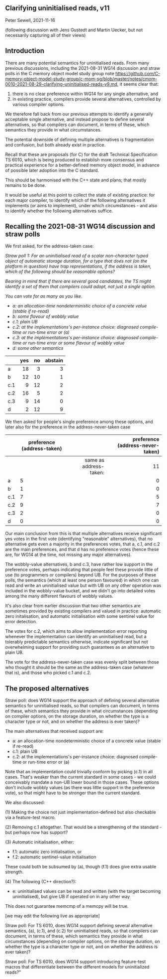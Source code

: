 Clarifying uninitialised reads, v11
-------------------------------------

Peter Sewell,  2021-11-16

(following discussion with Jens Gustedt and Martin Uecker, but not necessarily capturing all of their views)

## Introduction

There are many potential semantics for uninitialised reads. 
From many previous discussions, including the 2021-08-31 WG14
discussion and straw polls in the C memory object model study group
note
<https://github.com/C-memory-object-model-study-group/c-mom-sg/blob/master/notes/cmom-0010-2021-08-29-clarifying-uninitialised-reads-v9.md>,
it seems clear that:

1. there is no clear preference within WG14 for any single alternative, and
2. in existing practice, compilers provide several alternatives, controlled by various compiler options.

We therefore fall back from our previous attempts to identify a
generally acceptable single alternative, and instead propose to define
several alternatives, so that compilers can document, in terms of
these, which semantics they provide in what circumstances.

The potential downside of defining multiple alternatives is
fragmentation and confusion, but both already exist in practice.

Recall that these are proposals (for C) for the draft Technical
Specification TS 6010, which is being produced to establish more
consensus and practical experience for a better-defined memory object
model, in advance of possible later adoption into the C standard.

This should be harmonised with the C++ state and plans; that mostly 
remains to be done.

It would be useful at this point to collect the state of existing practice:
for each major compiler, to identify which of the following alternatives it
implements (or aims to implement), under which circumstances - and also to 
identify whether the following alternatives suffice. 

## Recalling the 2021-08-31 WG14 discussion and straw polls

We first asked, for the address-taken case: 

<em>
Straw poll 1: For an uninitialised read of a scalar non-character typed
object of automatic storage duration, for a type that does not (on the
platform in question) have trap representations, if the address is
taken, which of the following should be reasonable options? 

Bearing in mind that if there are several good candidates, the TS might identify 
a set of them that compilers could adopt, not just a single option.

You can vote for as many as you like.

- a: an allocation-time nondeterministic choice of a concrete value (stable if re-read) 
- b: some flavour of wobbly value
- c.1: plain UB 
- c.2: at the implementations's per-instance choice: diagnosed compile-time or run-time error or (a)
- c.3: at the implementations's per-instance choice: diagnosed compile-time or run-time error or some flavour of wobbly value
- d:  some other semantics

</em>

|     |   yes  |   no  | abstain |
|:----|-------:|------:|--------:|
|a    |     18 |     3 |       3 |
|b    |     12 |    10 |       1 |
|c.1  |      9 |    12 |       2 |
|c.2  |     16 |     5 |       2 |
|c.3  |      9 |    14 |       0 |
|d    |      2 |    12 |       9 |

We then asked for people's single preference among these options, and later also for the preference in the address-never-taken case

|     |   preference (address-taken)|                         |   preference (address-never-taken)|
|:----|-----------------------------|------------------------:|----------------------------------:|
|     |                             | same as address-taken:  |     11                            |
|a    |   5 		 				|    					  |		0							  |
|b    |   1 		 				|						  |		0							  |
|c.1  |   7 		 				|						  |		5							  |
|c.2  |   9 		 				|						  |		7							  |
|c.3  |   2 		 				|						  |		0							  |
|d    |   0 		 				|                         |     0                             |


Our main conclusion from this is that multiple alternatives receive significant yes votes in the first vote (identifying "reasonable" alternatives), that no alternative gets even a majority in the preferences votes, that a, c.1, and c.2 are the main preferences, and that d has no preference votes (hence these are, for WG14 at the time, not missing any major alternatives). 

The wobbly-value alternatives, b and c.3, have rather low support in the preference votes, perhaps indicating that people feel these provide little of use (to programmers or compilers) beyond UB.   For the purposes of these polls, the semantics (which at least one person favoured) in which one can read and write an uninitialised value but with UB on any other operation was included in the wobbly-value bucket, and we didn't go into detailed votes among the many different flavours of wobbly values. 

It's also clear from earlier discussion that two other semantics are sometimes provided by existing compilers and valued in practice: automatic zero initalisation, and automatic initialisation with some sentinel value for error detection. 

The votes for c.2, which aims to allow implementation error reporting whenever the implementation can identify an uninitialised read, but a tolerably predictable semantics otherwise, indicate significant but not overwhelming support for providing such guarantees as an alternative to plain UB. 

The vote for the address-never-taken case was evenly split between those who thought it should be the same as the address-taken case (whatever that is), and those who picked c.1 and c.2.

## The proposed alternatives



Straw poll: does WG14 support the approach of defining several
alternative semantics for uninitialised reads, so that compilers can document,
in terms of these, which semantics they provide in what circumstances
(depending on compiler options, on the storage duration, on whether
the type is a character type or not, and on whether the address is
ever taken)?

The main alternatives that received support are:

- a: an allocation-time nondeterministic choice of a concrete value (stable if re-read) 
- c.1: plain UB 
- c.2: at the implementations's per-instance choice: diagnosed compile-time or run-time error or (a)


Note that an implementation could trivially conform by picking (c.1)
in all cases. That's weaker than the current standard in some cases -
we could conceivably mandate a non-UB lower bound in those cases.
These options don't include wobbly values (as there was little support
in the preference vote), so that might have to be stronger than the 
current standard.


We also discussed:

(1) Making the choice not just implementation-defined but also checkable via a feature-test macro.


(2) Removing c.1 altogether.  That would be a strengthening of the
standard - but perhaps now has support?


(3) Automatic initialisation, either:

- f.1: automatic zero initialisation, or
- f.2: automatic sentinel-value initialisation

These could both be subsumed by (a), though (f.1) does give extra
usable strength.


(4) The following (C++ direction?):

- e: uninitialised values can be read and written (with the target becoming uninitialised), but give UB if operated on in any other way 

This does not guarantee memcmp of a memcpy will be true.


[we may edit the following live as appropriate]

Straw poll: For TS 6010, does WG14 support defining several
alternative semantics, (a), (c.1), and (c.2) for uninitialised reads,
so that compilers can document, in terms of these, which semantics
they provide in what circumstances (depending on compiler options, on
the storage duration, on whether the type is a character type or not,
and on whether the address is ever taken)?

Straw poll: For TS 6010, does WG14 support introducing feature-test
macros that differentiate between the different models for
uninitialized reads?"



